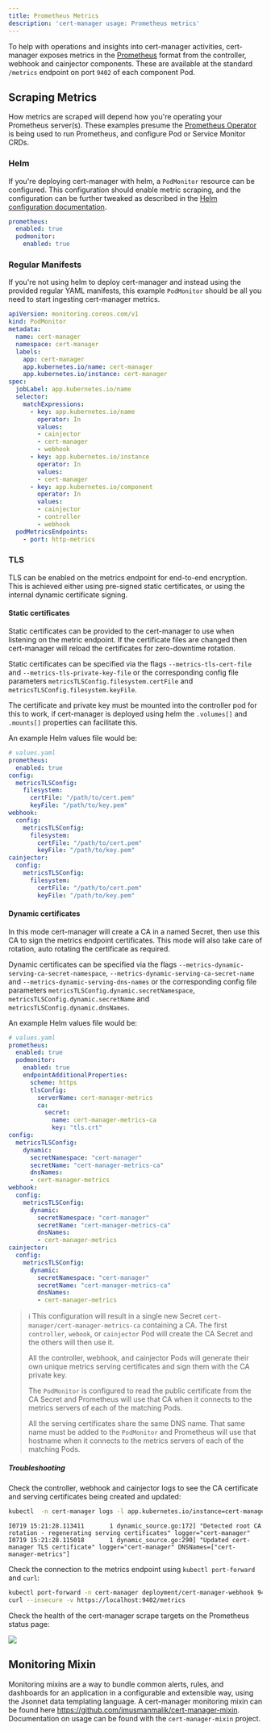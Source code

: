 ```yaml
---
title: Prometheus Metrics
description: 'cert-manager usage: Prometheus metrics'
---
```


To help with operations and insights into cert-manager activities, cert-manager exposes metrics in the [Prometheus](https://prometheus.io/) format from the controller, webhook and cainjector components. These are available at the standard `/metrics` endpoint on port `9402` of each component Pod.

## Scraping Metrics

How metrics are scraped will depend how you're operating your Prometheus server(s). These examples presume the [Prometheus Operator](https://github.com/prometheus-operator/prometheus-operator) is being used to run Prometheus, and configure Pod or Service Monitor CRDs.

### Helm

If you're deploying cert-manager with helm, a `PodMonitor` resource can be configured. This configuration should enable metric scraping, and the configuration can be further tweaked as described in the [Helm configuration documentation](https://github.com/cert-manager/cert-manager/blob/master/deploy/charts/cert-manager/README.template.md#configuration).

```yaml
prometheus:
  enabled: true
  podmonitor:
    enabled: true
```

### Regular Manifests

If you're not using helm to deploy cert-manager and instead using the provided regular YAML manifests, this example `PodMonitor` should be all you need to start ingesting cert-manager metrics.

```yaml
apiVersion: monitoring.coreos.com/v1
kind: PodMonitor
metadata:
  name: cert-manager
  namespace: cert-manager
  labels:
    app: cert-manager
    app.kubernetes.io/name: cert-manager
    app.kubernetes.io/instance: cert-manager
spec:
  jobLabel: app.kubernetes.io/name
  selector:
    matchExpressions:
      - key: app.kubernetes.io/name
        operator: In
        values:
        - cainjector
        - cert-manager
        - webhook
      - key: app.kubernetes.io/instance
        operator: In
        values:
        - cert-manager
      - key: app.kubernetes.io/component
        operator: In
        values:
        - cainjector
        - controller
        - webhook
  podMetricsEndpoints:
    - port: http-metrics
```

### TLS

TLS can be enabled on the metrics endpoint for end-to-end encryption. This is achieved either using pre-signed static certificates, or using the internal dynamic certificate signing.

#### Static certificates

Static certificates can be provided to the cert-manager to use when listening on the metric endpoint. If the certificate files are changed then cert-manager will reload the certificates for zero-downtime rotation.

Static certificates can be specified via the flags `--metrics-tls-cert-file` and `--metrics-tls-private-key-file` or the corresponding config file parameters `metricsTLSConfig.filesystem.certFile` and `metricsTLSConfig.filesystem.keyFile`.

The certificate and private key must be mounted into the controller pod for this to work, if cert-manager is deployed using helm the `.volumes[]` and `.mounts[]` properties can facilitate this.

An example Helm values file would be:

```yaml
# values.yaml
prometheus:
  enabled: true
config:
  metricsTLSConfig:
    filesystem:
      certFile: "/path/to/cert.pem"
      keyFile: "/path/to/key.pem"
webhook:
  config:
    metricsTLSConfig:
      filesystem:
        certFile: "/path/to/cert.pem"
        keyFile: "/path/to/key.pem"
cainjector:
  config:
    metricsTLSConfig:
      filesystem:
        certFile: "/path/to/cert.pem"
        keyFile: "/path/to/key.pem"
```

#### Dynamic certificates

In this mode cert-manager will create a CA in a named Secret, then use this CA to sign the metrics endpoint certificates. This mode will also take care of rotation, auto rotating the certificate as required.

Dynamic certificates can be specified via the flags `--metrics-dynamic-serving-ca-secret-namespace`, `--metrics-dynamic-serving-ca-secret-name` and `--metrics-dynamic-serving-dns-names` or the corresponding config file parameters `metricsTLSConfig.dynamic.secretNamespace`, `metricsTLSConfig.dynamic.secretName` and `metricsTLSConfig.dynamic.dnsNames`.

An example Helm values file would be:

```yaml
# values.yaml
prometheus:
  enabled: true
  podmonitor:
    enabled: true
    endpointAdditionalProperties:
      scheme: https
      tlsConfig:
        serverName: cert-manager-metrics
        ca:
          secret:
            name: cert-manager-metrics-ca
            key: "tls.crt"
config:
  metricsTLSConfig:
    dynamic:
      secretNamespace: "cert-manager"
      secretName: "cert-manager-metrics-ca"
      dnsNames:
      - cert-manager-metrics
webhook:
  config:
    metricsTLSConfig:
      dynamic:
        secretNamespace: "cert-manager"
        secretName: "cert-manager-metrics-ca"
        dnsNames:
        - cert-manager-metrics
cainjector:
  config:
    metricsTLSConfig:
      dynamic:
        secretNamespace: "cert-manager"
        secretName: "cert-manager-metrics-ca"
        dnsNames:
        - cert-manager-metrics
```

> ℹ️ This configuration will result in a single new Secret `cert-manager/cert-manager-metrics-ca` containing a CA.
> The first `controller`, `webook`, or `cainjector` Pod will create the CA Secret and the others will then use it.
>
> All the controller, webhook, and cainjector Pods will generate their own unique metrics serving certificates
> and sign them with the CA private key.
>
> The `PodMonitor` is configured to read the public certificate from the CA Secret
> and Prometheus will use that CA when it connects to the metrics servers of each of the matching Pods.
>
> All the serving certificates share the same DNS name.
> That same name must be added to the `PodMonitor`
> and Prometheus will use that hostname when it connects to the metrics servers of each of the matching Pods.

##### Troubleshooting

Check the controller, webhook and cainjector logs to see the CA certificate and serving certificates being created and updated:

```sh
kubectl  -n cert-manager logs -l app.kubernetes.io/instance=cert-manager --prefix
```

```console
I0719 15:21:28.113411       1 dynamic_source.go:172] "Detected root CA rotation - regenerating serving certificates" logger="cert-manager"
I0719 15:21:28.115018       1 dynamic_source.go:290] "Updated cert-manager TLS certificate" logger="cert-manager" DNSNames=["cert-manager-metrics"]
```

Check the connection to the metrics endpoint using `kubectl port-forward` and  `curl`:

```sh
kubectl port-forward -n cert-manager deployment/cert-manager-webhook 9402
curl --insecure -v https://localhost:9402/metrics
```

Check the health of the cert-manager scrape targets on the Prometheus status page:

![](/docs/devops-tips/prometheus-metrics/prometheus-status-targets.png)

## Monitoring Mixin

Monitoring mixins are a way to bundle common alerts, rules, and dashboards for an application in a configurable and extensible way, using the Jsonnet data templating language. A cert-manager monitoring mixin can be found here https://github.com/imusmanmalik/cert-manager-mixin. Documentation on usage can be found with the `cert-manager-mixin` project.
